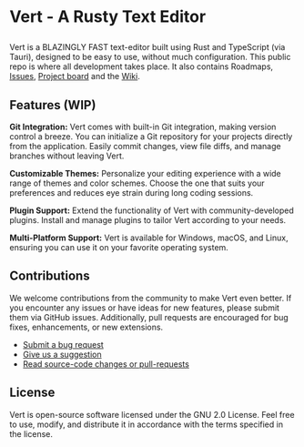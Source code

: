 # <p align="centre"> Vert - A Rusty Text Editor </p>

Vert is a BLAZINGLY FAST text-editor built using Rust and TypeScript (via Tauri), designed to be easy to use, without much configuration. This public repo is where all development takes place. It also contains Roadmaps, <a href="">Issues</a>, <a href="">Project board</a> and the <a href="">Wiki</a>.

## Features (WIP)

**Git Integration:** Vert comes with built-in Git integration, making version control a breeze. You can initialize a Git repository for your projects directly from the application. Easily commit changes, view file diffs, and manage branches without leaving Vert.

**Customizable Themes:** Personalize your editing experience with a wide range of themes and color schemes. Choose the one that suits your preferences and reduces eye strain during long coding sessions.

**Plugin Support:** Extend the functionality of Vert with community-developed plugins. Install and manage plugins to tailor Vert according to your needs.

**Multi-Platform Support:** Vert is available for Windows, macOS, and Linux, ensuring you can use it on your favorite operating system.

## Contributions

We welcome contributions from the community to make Vert even better. If you encounter any issues or have ideas for new features, please submit them via GitHub issues. Additionally, pull requests are encouraged for bug fixes, enhancements, or new extensions.

- <a href=""> Submit a bug request </a>
- <a href=""> Give us a suggestion </a>
- <a href=""> Read source-code changes or pull-requests </a>

## License 

Vert is open-source software licensed under the GNU 2.0 License. Feel free to use, modify, and distribute it in accordance with the terms specified in the license.
